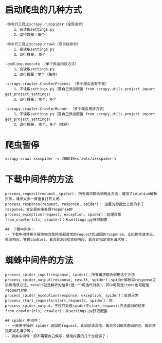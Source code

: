 
# 启动爬虫的几种方式

    -命令行工具之scrapy runspider（全局命令）
        1、会读取settings.py
        2、运行数量：单个
    
    -命令行工具之scrapy crawl（项目级命令）
        1、会读取settings.py
        2、运行数量: 单个
    
    -cmdline.execute （单个爬虫用该方式）
        1、会读取settings.py
        2、运行数量：单个（推荐）
    
    -scrapy.crawler.CrawlerProcess （多个爬虫会有干扰）
        1、不读取settings.py（要自己添加配置 from scrapy.utils.project import get_project_settings）
        2、运行数量: 单个、多个
    
    -scrapy.crawler.CrawlerRunner （多个爬虫用该方式）
        1、不读取settings.py（要自己添加配置 from scrapy.utils.project import get_project_settings）
        2、运行数量: 单个、多个（推荐）

# 爬虫暂停

    scrapy crawl xxxspider -s JOBDIR=crawls/xxxspider-1

# 下载中间件的方法

    process_request(request，spider): 所有请求都会调用此方法，增加了selenium解析页面，请求太多一直重复打开关闭。
    process_response(request, response, spider)： 这里的参数比上面的多了response，肯定是用来处理response的
    process_exception(request, exception, spider)：处理异常
    from_crawler(cls, crawler)：从settings.py获取配置
    
    ##　下载中间件：
    -- 下载中间件用于操作向互联网发起请求的request和返回的response，比如修改请求头、修改响应、管理cookies、丢弃非200状态码响应、丢弃非指定域名请求等；

# 蜘蛛中间件的方法

    process_spider_input(response, spider)：所有请求都会调用这个方法
    process_spider_output(response, result, spider)：spider解析完response之后调用该方法，result就是解析的结果(是一个可迭代对象)，其中可能是items也可能是request对象
    process_spider_exception(response, exception, spider)：处理异常
    process_start_requests(start_requests, spider)：同process_spider_output，不过只处理spider中start_requests方法返回的结果
    from_crawler(cls, crawler)：从settings.py获取配置
    
    ## spider 中间件：
    -- 一般用于操作 spider 返回的request，比如记录深度、丢弃非200状态码响应、丢弃非指定域名请求等；
    -- 蜘蛛中间件一般不需要自己编写，使用内置的几个也足够了；
